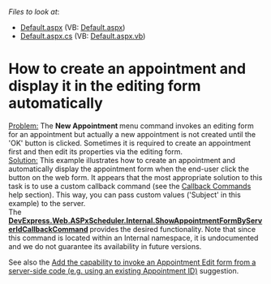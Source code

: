 <!-- default file list -->
*Files to look at*:

* [Default.aspx](./CS/WebSite/Default.aspx) (VB: [Default.aspx](./VB/WebSite/Default.aspx))
* [Default.aspx.cs](./CS/WebSite/Default.aspx.cs) (VB: [Default.aspx.vb](./VB/WebSite/Default.aspx.vb))
<!-- default file list end -->
# How to create an appointment and display it in the editing form automatically


<p><u>Problem:</u> The <strong>New Appointment </strong>menu command invokes an editing form for an appointment but actually a new appointment is not created until the 'OK' button is clicked. Sometimes it is required to create an appointment first and then edit its properties via the  editing form. <br />
<u>Solution:</u> This example illustrates how to create an appointment and automatically display the appointment form when the end-user click the button on the web form. It appears that the most appropriate solution to this task is to use a custom callback command (see the <a href="http://documentation.devexpress.com/#AspNet/CustomDocument5462"><u>Callback Commands</u></a> help section). This way, you can pass custom values ('Subject' in this example) to the server. <br />
The <strong><u>DevExpress.Web.ASPxScheduler.Internal.ShowAppointmentFormByServerIdCallbackCommand</u></strong><strong> </strong>provides<strong> </strong>the desired functionality.<strong> </strong>Note that since this command is located within an Internal namespace, it is undocumented and we do not guarantee its availability in future versions.</p><p>See also the <a href="https://www.devexpress.com/Support/Center/p/S32567">Add the capability to invoke an Appointment Edit form from a server-side code (e.g. using an existing Appointment ID)</a> suggestion.</p>

<br/>


